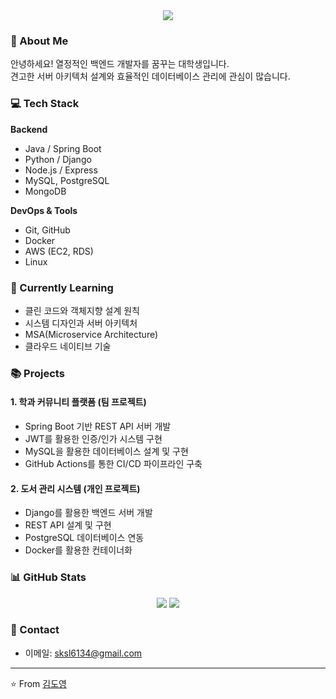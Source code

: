 <div align="center">
  <img src="https://capsule-render.vercel.app/api?type=waving&color=auto&height=200&section=header&text=백엔드%20개발자를%20꿈꾸며&fontSize=50" />
</div>

### 👋 About Me
안녕하세요! 열정적인 백엔드 개발자를 꿈꾸는 대학생입니다.   
견고한 서버 아키텍처 설계와 효율적인 데이터베이스 관리에 관심이 많습니다.

### 💻 Tech Stack
**Backend**
- Java / Spring Boot
- Python / Django
- Node.js / Express
- MySQL, PostgreSQL
- MongoDB

**DevOps & Tools**
- Git, GitHub
- Docker
- AWS (EC2, RDS)
- Linux

### 🌱 Currently Learning
- 클린 코드와 객체지향 설계 원칙
- 시스템 디자인과 서버 아키텍처
- MSA(Microservice Architecture)
- 클라우드 네이티브 기술

### 📚 Projects
#### 1. 학과 커뮤니티 플랫폼 (팀 프로젝트)
- Spring Boot 기반 REST API 서버 개발
- JWT를 활용한 인증/인가 시스템 구현
- MySQL을 활용한 데이터베이스 설계 및 구현
- GitHub Actions를 통한 CI/CD 파이프라인 구축

#### 2. 도서 관리 시스템 (개인 프로젝트)
- Django를 활용한 백엔드 서버 개발
- REST API 설계 및 구현
- PostgreSQL 데이터베이스 연동
- Docker를 활용한 컨테이너화

### 📊 GitHub Stats
<div align="center">
  <img src="https://github-readme-stats.vercel.app/api?username=YOUR_USERNAME&show_icons=true&theme=dark" />
  <img src="https://github-readme-streak-stats.herokuapp.com/?user=YOUR_USERNAME&theme=dark" />
</div>

### 🤝 Contact
- 이메일: sksl6134@gmail.com

---
⭐️ From [김도영](https://github.com/doyoung0013)
